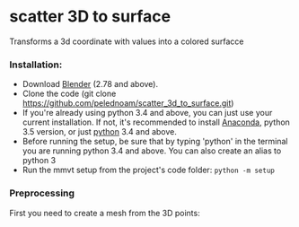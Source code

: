 # scatter 3D to surface

Transforms a 3d coordinate with values into a colored surfacce

### Installation:
- Download [Blender](https://www.blender.org/download/) (2.78 and above).
- Clone the code (git clone https://github.com/pelednoam/scatter_3d_to_surface.git)
- If you're already using python 3.4 and above, you can just use your current installation. If not, it's recommended to install [Anaconda](https://www.continuum.io/downloads), python 3.5 version, or just [python](https://www.python.org/downloads/) 3.4 and above.
- Before running the setup, be sure that by typing 'python' in the terminal you are running python 3.4 and above. You can also create an alias to python 3
- Run the mmvt setup from the project's code folder: `python -m setup` 

### Preprocessing

First you need to create a mesh from the 3D points:


